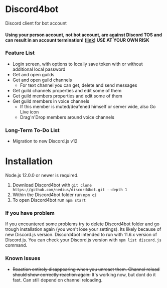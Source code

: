 # Discord4bot
Discord client for bot account

#### Using your person account, not bot account, are against Discord TOS and can result in an account termination! ([link](https://support.discordapp.com/hc/en-us/articles/115002192352-Automated-user-accounts-self-bots-)) USE AT YOUR OWN RISK

### Feature List
 * Login screen, with options to locally save token with or without additional local password
 * Get and open guilds
 * Get and open guild channels
   * For text channel you can get, delete and send messages
 * Get guild channels properties and edit some of them
 * Get guild members properties and edit some of them
 * Get guild members in voice channels
   * If this member is muted/deafened himself or server wide, also Go Live icon
   * Drag'n'Drop members around voice channels

### Long-Term To-Do List
 * Migration to new Discord.js v12

# Installation
Node.js 12.0.0 or newer is required.

1. Download Discord4bot with `git clone https://github.com/nedius/discord4bot.git --depth 1`
2. Within the Discord4bot folder run `npm ci`
3. To open Discord4bot run `npm start`

### If you have problem

If you encountered some problems try to delete Discord4bot folder and go trough installation again (you won't lose your settings). Its likely because of new Discord.js version. Discord4bot intended to run with 11.6.x version of Discord.js. You can check your Discord.js version with `npm list discord.js` command.

### Known Issues
 * ~~Reaction entirely disappearing when you unreact them. Channel reload should show correctly reaction again.~~ It's working now, but dont do it fast. Can still depend on channel reloading.
